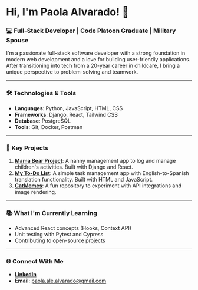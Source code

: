 # Hi, I'm Paola Alvarado! 👋

### 💻 Full-Stack Developer | Code Platoon Graduate | Military Spouse

I'm a passionate full-stack software developer with a strong foundation in modern web development and a love for building user-friendly applications. After transitioning into tech from a 20-year career in childcare, I bring a unique perspective to problem-solving and teamwork.

---

### 🛠️ Technologies & Tools
- **Languages**: Python, JavaScript, HTML, CSS
- **Frameworks**: Django, React, Tailwind CSS
- **Database**: PostgreSQL
- **Tools**: Git, Docker, Postman

---

### 🌟 Key Projects
1. **[Mama Bear Project](https://github.com/polly-rado/mama-bear-proj)**: A nanny management app to log and manage children's activities. Built with Django and React.
2. **[My To-Do List](https://github.com/polly-rado/my-to-do-list)**: A simple task management app with English-to-Spanish translation functionality. Built with HTML and JavaScript.
3. **[CatMemes](https://github.com/polly-rado/catmemes)**: A fun repository to experiment with API integrations and image rendering.

---

### 📚 What I'm Currently Learning
- Advanced React concepts (Hooks, Context API)
- Unit testing with Pytest and Cypress
- Contributing to open-source projects

---

### 🌐 Connect With Me
- **[LinkedIn](https://www.linkedin.com/in/paola10alvarado/)**
- **Email**: paola.ale.alvarado@gmail.com
